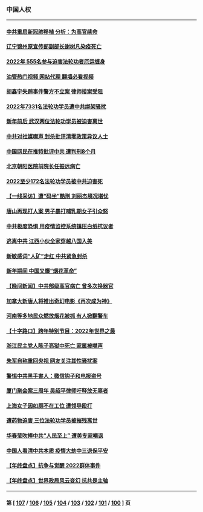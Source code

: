 ### 中国人权
---
#### [中共重启新冠肺移植 分析：为高官续命](../../pages/ncid278/n13904046.md?01111245) 
#### [辽宁锦州原宣传部副部长谢树凡染疫死亡](../../pages/ncid278/n13904044.md?01111245) 
#### [2022年 555名参与迫害法轮功者厄运缠身](../../pages/ncid278/n13903134.md?01111245) 
#### [油管热门视频 网站代理 翻墙必看视频](http://138.2.39.72:81/youtube.html?epic-marker?01111245)
#### [胡鑫宇失踪事件警方不立案 律师接案受阻](../../pages/ncid278/n13902696.md?01111245) 
#### [2022年7331名法轮功学员遭中共绑架骚扰](../../pages/ncid278/n13901725.md?01111245) 
#### [新年前后 武汉两位法轮功学员被迫害离世](../../pages/ncid278/n13900136.md?01111245) 
#### [中共对社媒噤声 封杀批评清零政策异议人士](../../pages/ncid278/n13901681.md?01111245) 
#### [中国网民在推特批评中共 遭判刑8个月](../../pages/ncid278/n13901620.md?01111245) 
#### [北京朝阳医院前院长任振远病亡](../../pages/ncid278/n13901486.md?01111245) 
#### [2022至少172名法轮功学员被中共迫害死](../../pages/ncid278/n13900831.md?01111245) 
#### [【一线采访】遭“码坐”酷刑 刘丽杰境况堪忧](../../pages/ncid278/n13900758.md?01111245) 
#### [唐山再现打人案 男子暴打哺乳期女子引众怒](../../pages/ncid278/n13900781.md?01111245) 
#### [中共极度恐惧 用疫情监控系统镇压白纸抗议者](../../pages/ncid278/n13900225.md?01111245) 
#### [逃离中共 江西小伙全家穿越八国入美](../../pages/ncid278/n13899634.md?01111245) 
#### [新敏感词“人矿”走红 中共紧急封杀](../../pages/ncid278/n13899991.md?01111245) 
#### [新年期间 中国又爆“烟花革命”](../../pages/ncid278/n13899249.md?01111245) 
#### [【晚间新闻】中共部级高官病亡 曾多次换器官](../../pages/ncid278/n13899167.md?01111245) 
#### [加拿大新唐人将推出奇幻电影《再次成为神》](../../pages/ncid278/n13898066.md?01111245) 
#### [河南等多地民众燃放烟花被抓 有人掀翻警车](../../pages/ncid278/n13898370.md?01111245) 
#### [【十字路口】跨年特别节目：2022年世界之最](../../pages/ncid278/n13897103.md?01111245) 
#### [浙江民主党人陈子亮狱中死亡 家属被噤声](../../pages/ncid278/n13897166.md?01111245) 
#### [朱军自称重回央视 网友关注其性骚扰案](../../pages/ncid278/n13896377.md?01111245) 
#### [警惕中共黑手害人：微信钩子和电报盗号](../../pages/ncid278/n13894975.md?01111245) 
#### [厦门聚会案三周年 吴绍平律师吁释放无辜者](../../pages/ncid278/n13895064.md?01111245) 
#### [上海女子因如厕不在工位 遭领导殴打](../../pages/ncid278/n13895226.md?01111245) 
#### [遭药物迫害 三位法轮功学员被摧残离世](../../pages/ncid278/n13893822.md?01111245) 
#### [华春莹吹捧中共“人民至上” 遭美专家嘲讽](../../pages/ncid278/n13894578.md?01111245) 
#### [中国人看清中共本质 疫情大劫中三退保平安](../../pages/ncid278/n13891650.md?01111245) 
#### [【年终盘点】抗争与觉醒 2022群体事件](../../pages/ncid278/n13888314.md?01111245) 
#### [【年终盘点】世界政局风云变幻 抗共是主轴](../../pages/ncid278/n13885726.md?01111245) 

---
#### 第 [ [107](./107.md?01111245) / [106](./106.md?01111245) / [105](./105.md?01111245) / [104](./104.md?01111245) / [103](./103.md?01111245) / [102](./102.md?01111245) / [101](./101.md?01111245) / [100](./100.md?01111245) ] 页
